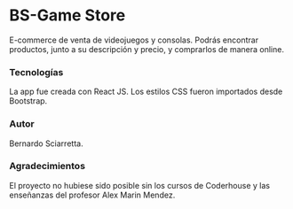 # BS-Game Store

E-commerce de venta de videojuegos y consolas. Podrás encontrar productos, junto a su descripción y precio, y comprarlos de manera online.

### Tecnologías

La app fue creada con React JS. Los estilos CSS fueron importados desde Bootstrap.

### Autor

Bernardo Sciarretta.

### Agradecimientos

El proyecto no hubiese sido posible sin los cursos de Coderhouse y las enseñanzas del profesor Alex Marin Mendez.
